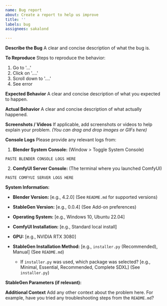 ```yaml
---
name: Bug report
about: Create a report to help us improve
title: ''
labels: bug
assignees: sakalond

---
```


**Describe the Bug**
A clear and concise description of what the bug is.

**To Reproduce**
Steps to reproduce the behavior:
1. Go to '...'
2. Click on '....'
3. Scroll down to '....'
4. See error

**Expected Behavior**
A clear and concise description of what you expected to happen.

**Actual Behavior**
A clear and concise description of what actually happened.

**Screenshots / Videos**
If applicable, add screenshots or videos to help explain your problem.
*(You can drag and drop images or GIFs here)*

**Console Logs**
Please provide any relevant logs from:
1.  **Blender System Console:** (Window > Toggle System Console)
```text
PASTE BLENDER CONSOLE LOGS HERE
```
2.  **ComfyUI Server Console:** (The terminal where you launched ComfyUI)
```text
PASTE COMFYUI SERVER LOGS HERE
```
**System Information:**
* **Blender Version:** [e.g., 4.2.0] (See `README.md` for supported versions)
* **StableGen Version:** [e.g., 0.0.4] (See Add-on preferences)
* **Operating System:** [e.g., Windows 10, Ubuntu 22.04]
* **ComfyUI Installation:** [e.g., Standard local install]
* **GPU:** [e.g., NVIDIA RTX 3080]

* **StableGen Installation Method:** [e.g., `installer.py` (Recommended), Manual] (See `README.md`)
    * If `installer.py` was used, which package was selected? [e.g., Minimal, Essential, Recommended, Complete SDXL] (See `installer.py`)

**StableGen Parameters (if relevant):**

**Additional Context**
Add any other context about the problem here. For example, have you tried any troubleshooting steps from the `README.md`?
